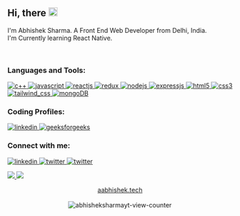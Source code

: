 <p align="left">
    <h2>Hi, there <img src="https://media.giphy.com/media/hvRJCLFzcasrR4ia7z/giphy.gif" width="20px"></h2>
  <p>
    I'm Abhishek Sharma. A Front End Web Developer from Delhi, India.
    <br>
    I'm Currently learning React Native.
  </p>
    <br>
    <h3 align="left">Languages and Tools:</h3>
    <p align="left"> 
      <a href="https://cplusplus.com/" target="_blank"> 
        <img src="https://img.shields.io/badge/C%2B%2B-00599C?style=for-the-badge&logo=c%2B%2B&logoColor=white" alt="c++"/> 
      </a>
      <a href="https://developer.mozilla.org/en-US/docs/Web/JavaScript" target="_blank"> 
        <img src="https://img.shields.io/badge/JavaScript-F7DF1E?style=for-the-badge&logo=javascript&logoColor=black" alt="javascript"/> 
      </a>
      <a href="https://beta.reactjs.org/" target="_blank"> 
        <img src="https://img.shields.io/badge/React-20232A?style=for-the-badge&logo=react&logoColor=61DAFB" alt="reactjs"/> 
      </a>
      <a href="https://redux.js.org/" target="_blank"> 
        <img src="https://img.shields.io/badge/Redux-593D88?style=for-the-badge&logo=redux&logoColor=white" alt="redux"/> 
      </a>
      <a href="https://nodejs.org/en/" target="_blank"> 
        <img src="https://img.shields.io/badge/Node.js-43853D?style=for-the-badge&logo=node.js&logoColor=white" alt="nodejs"/> 
      </a>
      <a href="https://expressjs.com/" target="_blank"> 
        <img src="https://img.shields.io/badge/Express.js-404D59?style=for-the-badge" alt="expressjs"/> 
      </a>
      <a href="https://developer.mozilla.org/en-US/docs/Web/HTML" target="_blank"> 
        <img src="https://img.shields.io/badge/HTML5-E34F26?style=for-the-badge&logo=html5&logoColor=white" alt="html5"/> 
      </a>
      <a href="https://developer.mozilla.org/en-US/docs/Web/CSS" target="_blank"> 
        <img src="https://img.shields.io/badge/CSS3-1572B6?style=for-the-badge&logo=css3&logoColor=white" alt="css3"/> 
      </a>
      <a href="https://tailwindcss.com/" target="_blank"> 
        <img src="https://img.shields.io/badge/Tailwind_CSS-38B2AC?style=for-the-badge&logo=tailwind-css&logoColor=white" alt="tailwind_css"/> 
      </a>
      <a href="https://www.mongodb.com/docs/develop-applications/" target="_blank"> 
        <img src="https://img.shields.io/badge/MongoDB-4EA94B?style=for-the-badge&logo=mongodb&logoColor=white" alt="mongoDB"/> 
      </a>
    </p>
    <p>
        <h3 align="left">Coding Profiles:</h3>
        <a href="https://www.leetcode.com/abhisheksharmayt" target="_blank"> 
            <img src="https://img.shields.io/badge/-LeetCode-FFA116?style=for-the-badge&logo=LeetCode&logoColor=black" alt="linkedin"/> 
        </a>
        <a href="https://auth.geeksforgeeks.org/user/abhisheksharmayt/practice" target="_blank"> 
            <img src="https://img.shields.io/badge/GeeksforGeeks-298D46?style=for-the-badge&logo=geeksforgeeks&logoColor=white" alt="geeksforgeeks"/> 
        </a>
    </p>
    <p>
        <h3 align="left">Connect with me:</h3>
        <a href="https://www.linkedin.com/in/abhisheksharmayt" target="_blank"> 
            <img src="https://img.icons8.com/color/48/null/linkedin-2--v1.png" alt="linkedin"/> 
        </a>
        <a href="https://www.twitter.com/abhishheksharma" target="_blank"> 
            <img src="https://img.icons8.com/color/48/null/twitter--v1.png" alt="twitter"/> 
        </a>
        <a href="mailto:abhisheksharmayt2@gmail.com" target="_blank"> 
            <img src="https://img.icons8.com/color/48/null/apple-mail.png" alt="twitter"/> 
        </a>
    </p>
</p>
    
<p align="left">
  <a href="https://github.com/DenverCoder1/github-readme-streak-stats">
    <img src="https://github-readme-streak-stats.herokuapp.com/?user=abhisheksharmayt&theme=vision-friendly-dark&hide_border=true&background=0D1117&stroke=0000"/>
  </a>
   <a href="https://github.com/anuraghazra/github-readme-stats">
    <img src="https://github-readme-stats.vercel.app/api?username=abhisheksharmayt&heme=vision-friendly-dark&hide_border=true&text_color=9D9D9D&hide_rank=true&icon_color=FA8B00&show_icons=true&hide_title=true&line_height=30&count_private=true"/>
  </a>
</p>
<!-- <p align='center'><img src='https://visitor-badge.laobi.icu/badge?page_id=abhisheksharmayt&left_color=blue&left_text=Total%20Visitors&right_color=#0096c7'></p> -->
<p align='center'>
    <a href="https://aabhishek.tech">aabhishek.tech</a>
    <br>
    <br>
    <img src="https://komarev.com/ghpvc/?username=abhisheksharmayt" alt="abhisheksharmayt-view-counter" />
</p>


<!--
**abhisheksharmayt/abhisheksharmayt** is a ✨ _special_ ✨ repository because its `README.md` (this file) appears on your GitHub profile.

Here are some ideas to get you started:

- 🔭 I’m currently working on ...
- 🌱 I’m currently learning ...
- 👯 I’m looking to collaborate on ...
- 🤔 I’m looking for help with ...
- 💬 Ask me about ...
- 📫 How to reach me: ...
- 😄 Pronouns: ...
- ⚡ Fun fact: ...
-->
